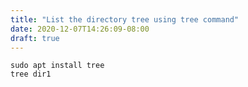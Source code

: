 ```yaml
---
title: "List the directory tree using tree command"
date: 2020-12-07T14:26:09-08:00
draft: true
---
```


```
sudo apt install tree
tree dir1
```
